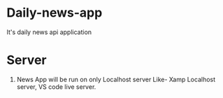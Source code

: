 # Daily-news-app
It's daily news api application

# Server
1. News App will be run on only Localhost server Like- Xamp Localhost server, VS code live server.
